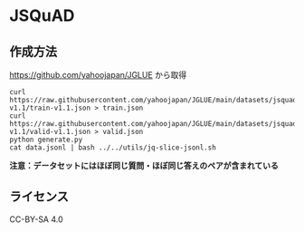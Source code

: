 # JSQuAD
## 作成方法
https://github.com/yahoojapan/JGLUE から取得
```
curl https://raw.githubusercontent.com/yahoojapan/JGLUE/main/datasets/jsquad-v1.1/train-v1.1.json > train.json
curl https://raw.githubusercontent.com/yahoojapan/JGLUE/main/datasets/jsquad-v1.1/valid-v1.1.json > valid.json
python generate.py
cat data.jsonl | bash ../../utils/jq-slice-jsonl.sh
```
**注意：データセットにはほぼ同じ質問・ほぼ同じ答えのペアが含まれている**


## ライセンス
CC-BY-SA 4.0
